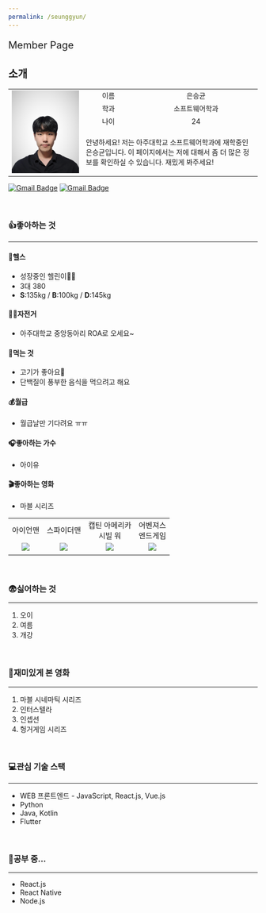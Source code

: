 ```yaml
---
permalink: /seunggyun/
---
```


<p style="font-size:20px;">Member Page</p>

## 소개

<table style="text-align:center;">
    <tr>
        <td rowspan="6">
           <img src="../image/seunggyun.png">
        </td>
    </tr>
    <tr>
        <td>이름</td>
        <td>은승균</td>
    </tr>
    <tr>
        <td>
            학과
        </td>
        <td>소프트웨어학과</td>   
    </tr>
    <tr>
        <td>
            나이
        </td>
        <td>24</td>   
    </tr>
    <tr>
        <td colspan="2">
            <p style="text-align:left;">
                    안녕하세요! 저는 아주대학교 소프트웨어학과에 재학중인 은승균입니다. 이 페이지에서는 저에 대해서 좀 더 많은 정보를 확인하실 수 있습니다. 재밌게 봐주세요!
            </p>
        </td>
    </tr>
</table>

[![Gmail Badge](https://img.shields.io/badge/-Github-black?style=flat-square&logo=github&link=https://github.com/dmstmdrbs)](https://github.com/dmstmdrbs) [![Gmail Badge](https://img.shields.io/badge/Gmail-d14836?style=flat-square&logo=Gmail&logoColor=white&link=mailto:snugyun01@gmail.com)](mailto:dmstmdrbs98@gmail.com)

<br/>

### 👍좋아하는 것

---

#### 💪헬스

- 성장중인 헬린이🏋️‍♀️
- 3대 380
- **S**:135kg / **B**:100kg / **D**:145kg

#### 🚴‍♀️자전거

- 아주대학교 중앙동아리 ROA로 오세요~

#### 🍕먹는 것

- 고기가 좋아요🥩
- 단백질이 풍부한 음식을 먹으려고 해요

#### 💰월급

- 월급날만 기다려요 ㅠㅠ

#### 🎧좋아하는 가수

- 아이유

#### 🎬좋아하는 영화

- 마블 시리즈

<table style="text-align:center; font-size:15px;">
    <tr>
        <td>아이언맨</td>
        <td>스파이더맨</td>
        <td>캡틴 아메리카 <br/> 시빌 워</td>
        <td>어벤져스 <br> 엔드게임</td>
    </tr>
    <tr>
        <td><img src="http://ticketimage.interpark.com/Movie/still_image/V13/V1300714p_01.gif"/></td>
        <td><img src="http://img.movist.com/?img=/x00/05/13/00_p1.jpg"/></td>
        <td><img src="http://ticketimage.interpark.com/Movie/still_image/V15/V1503079p_01.gif"/></td>
        <td><img src="http://img.movist.com/?img=/x00/05/12/35_p1.jpg"/></td>
    </tr>
</table>

<br/>

### 😨싫어하는 것

---

1. 오이
2. 여름
3. 개강

<br/>

### 🎥재미있게 본 영화

---

1. 마블 시네마틱 시리즈
2. 인터스텔라
3. 인셉션
4. 헝거게임 시리즈

<br/>

### 💻관심 기술 스택

---

- WEB 프론트엔드 - JavaScript, React.js, Vue.js
- Python
- Java, Kotlin
- Flutter

<br/>

### 📖공부 중...

---

- React.js
- React Native
- Node.js
